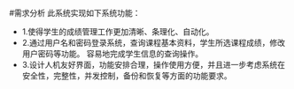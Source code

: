 #需求分析
此系统实现如下系统功能：  
- 1.使得学生的成绩管理工作更加清晰、条理化、自动化。   
- 2.通过用户名和密码登录系统，查询课程基本资料，学生所选课程成绩，修改用户密码等功能。 容易地完成学生信息的查询操作。  
- 3.设计人机友好界面，功能安排合理，操作使用方便，并且进一步考虑系统在安全性，完整性，并发控制，备份和恢复等方面的功能要求。
